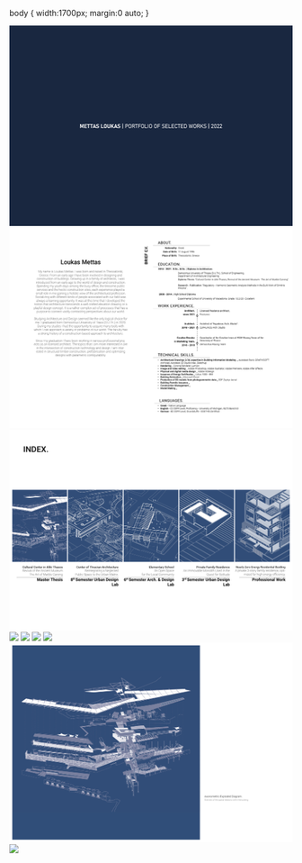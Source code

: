 <html>
  <head>
    <title>Loukas Mettas 2022 Portfolio</title>
   </head>
   <body>
      
body {
   width:1700px;
   margin:0 auto;
}

<img src="https://raw.githubusercontent.com/loukmett/portfolio/main/img/Mettas_Portfolio.png" >
<img src="https://raw.githubusercontent.com/loukmett/portfolio/main/img/Mettas_Portfolio2.png" >
<img src="https://raw.githubusercontent.com/loukmett/portfolio/main/img/Mettas_Portfolio3.png" >
<img src="https://raw.githubusercontent.com/loukmett/portfolio/main/img/Mettas_Portfolio4.png" >
<img src="https://raw.githubusercontent.com/loukmett/portfolio/main/img/Mettas_Portfolio5.png" >
<img src="https://raw.githubusercontent.com/loukmett/portfolio/main/img/Mettas_Portfolio6.png" >
<img src="https://raw.githubusercontent.com/loukmett/portfolio/main/img/Mettas_Portfolio7.png" >
<img src="https://raw.githubusercontent.com/loukmett/portfolio/main/img/Mettas_Portfolio8.png" >
<img src="https://raw.githubusercontent.com/loukmett/portfolio/main/img/Mettas_Portfolio9.png" >

   </body>
 </html>
